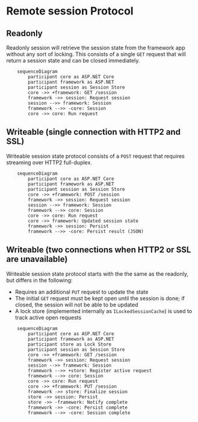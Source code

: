 # Remote session Protocol

## Readonly

Readonly session will retrieve the session state from the framework app without any sort of locking. This consists of a single `GET` request that will return a session state and can be closed immediately.

```mermaid
    sequenceDiagram
        participant core as ASP.NET Core
        participant framework as ASP.NET
        participant session as Session Store
        core ->> +framework: GET /session
        framework ->> session: Request session
        session -->> framework: Session
        framework -->> -core: Session
        core ->> core: Run request
```

## Writeable (single connection with HTTP2 and SSL)

Writeable session state protocol consists of a `POST` request that requires streaming over HTTP2 full-duplex.

```mermaid
    sequenceDiagram
        participant core as ASP.NET Core
        participant framework as ASP.NET
        participant session as Session Store
        core ->> +framework: POST /session 
        framework ->> session: Request session
        session -->> framework: Session
        framework -->> core: Session
        core ->> core: Run request
        core ->> framework: Updated session state
        framework ->> session: Persist
        framework -->> -core: Persist result (JSON)
```

## Writeable (two connections when HTTP2 or SSL are unavailable)

Writeable session state protocol starts with the the same as the readonly, but differs in the following:

- Requires an additional `PUT` request to update the state
- The initial `GET` request must be kept open until the session is done; if closed, the session will not be able to be updated
- A lock store (implemented internally as `ILockedSessionCache`) is used to track active open requests

```mermaid
    sequenceDiagram
        participant core as ASP.NET Core
        participant framework as ASP.NET
        participant store as Lock Store
        participant session as Session Store
        core ->> +framework: GET /session
        framework ->> session: Request session
        session -->> framework: Session
        framework -->> +store: Register active request
        framework -->> core: Session
        core ->> core: Run request
        core ->> +framework: PUT /session
        framework ->> store: Finalize session
        store ->> session: Persist
        store ->> -framework: Notify complete
        framework ->> -core: Persist complete
        framework -->> -core: Session complete
```
